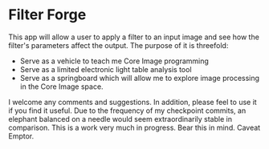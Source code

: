 Filter Forge
=====

This app will allow a user to apply a filter to an input image and see how the filter's parameters affect the output. The purpose of it is threefold:
* Serve as a vehicle to teach me Core Image programming
* Serve as a limited electronic light table analysis tool
* Serve as a springboard which will allow me to explore image processing in the Core Image space.

I welcome any comments and suggestions. In addition, please feel to use it if you find it useful. Due to the frequency of my 
checkpoint commits, an elephant balanced on a needle would seem extraordinarily stable in comparison. This is a work very much
in progress. Bear this in mind. Caveat Emptor.